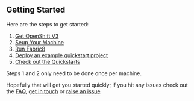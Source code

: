 ## Getting Started

Here are the steps to get started:

1. [Get OpenShift V3](installOpenShift.html)
1. [Seup Your Machine](setupMachine.html)
1. [Run Fabric8](runFabric.html)
1. [Deploy an example quickstart project](http://fabric8.io/v2/mavenPlugin.html#example)
1. [Check out the Quickstarts](quickstarts.html)

Steps 1 and 2 only need to be done once per machine.

Hopefully that will get you started quickly; if you hit any issues check out the [FAQ](http://fabric8.io/v2/FAQ.html), [get in touch](http://fabric8.io/community/index.html) or [raise an issue](https://github.com/fabric8io/fabric8/issues)